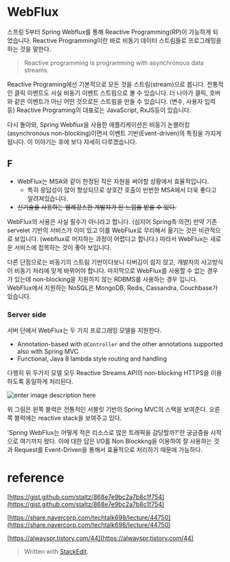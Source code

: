 # WebFlux 

스프링 5부터 Spring Webflux를 통해 Reactive Programming(RP)이 가능하게 되었습니다. Reactive Programming이란 바로 비동기 데이터 스트림들로 프로그래밍을 하는 것을 말한다.
> Reactive programming is programming with asynchronous data streams.  

Reactive Programing에선 기본적으로 모든 것을 스트림(stream)으로 봅니다. 전통적인 클릭 이벤트도 사실 비동기 이벤트 스트림으로 볼 수 있습니다. 더 나아가 클릭, 호버와 같은 이벤트가 아닌 어떤 것으로든 스트림을 만들 수 있습니다. (변수, 사용자 입력 등) Reactive Programing의 대표로는 JavaScript, RxJS등이 있습니다. 

다시 돌아와, Spring Webflux을 사용한 애플리케이션은 비동기 논블러킹(asynchronous non-blocking)이면서 이벤트 기반(Event-driven)의 특징을 가지게 됩니다. 이 이야기는 후에 보다 자세히 다루겠습니다.

## F

* WebFlux는 MSA와 같이 한정된 작은 자원을 써야할 상황에서 효율적입니다. 
	* 특히 응답성이 많이 향상되므로 상호간 호출이 빈번한 MSA에서 더욱 좋다고 알려져있습니다. 
* ~~신기술을 사용하는 엘레강스한 개발자가 된 느낌을 받을 수 있다.~~ 

WebFlux의 사용은 사실 필수가 아니라고 합니다. (심지어 Spring측 의견) 만약 기존 servelet 기반의 서비스가 이미 있고 이를 WebFlux로 무리해서 옮기는 것은 비관적으로 보입니다. (webflux로 머지하는 과정이 어렵다고 합니다.) 따라서 WebFlux는 새로운 서비스에 접목하는 것이 좋아 보입니다.

다른 단점으로는 비동기의 스트림 기반이다보니 디버깅이 쉽지 않고, 개발자의 사고방식이 비동기 처리에 맞게 바뀌어야 합니다. 마지막으로 WebFlux를 사용할 수 없는 경우가 있는데  non-blocking을 지원하지 않는 RDBMS를 사용하는 경우 입니다. WebFlux에서 지원하는 NoSQL은 MongoDB, Redis, Cassandra, Couchbase가 있습니다.

### Server side

서버 단에서 WebFlux는 두 가지 프로그래밍 모델을 지원한다.

-   Annotation-based with  `@Controller`  and the other annotations supported also with Spring MVC
-   Functional, Java 8 lambda style routing and handling

다행히 위 두가지 모델 모두 Reactive Streams API의 non-blocking HTTPS을 이용하도록 동일하게 처리된다. 

![enter image description here](https://docs.spring.io/spring-framework/docs/5.0.0.BUILD-SNAPSHOT/spring-framework-reference/html/images/webflux-overview.png)

위 그림은 왼쪽 블럭은 전통적인 서블릿 기반의 Spring MVC의 스택을 보여준다. 오른쪽 블럭에는 reactive stack을 보여주고 있다. 

'Spring WebFlux는 어떻게 적은 리소스로 많은 트래픽을 감당할까?'란 궁금증을 시작으로 여기까지 왔다. 이에 대한 답은 I/O를 Non Blockkng을 이용하여 잘 사용하는 것과 Request를 Event-Driven을 통해서 효율적으로 처리하기 때문에 가능하다.

# reference

[https://gist.github.com/staltz/868e7e9bc2a7b8c1f754](https://gist.github.com/staltz/868e7e9bc2a7b8c1f754)

[https://share.navercorp.com/techtalk698/lecture/44750](https://share.navercorp.com/techtalk698/lecture/44750)

[https://alwayspr.tistory.com/44](https://alwayspr.tistory.com/44)


> Written with [StackEdit](https://stackedit.io/).
<!--stackedit_data:
eyJoaXN0b3J5IjpbLTMzODIwNzgyNCwxODM1MTU2NDAxLC0xNj
c1MDk3NDAyLDIxNDM5MDAxMTAsLTExMTM5NTIxMDIsLTIxMzA1
NTkyNCwtNjY5OTg0MTksMTQzMDAwMzc3NCwtMTEyNDc2MDg0MC
wyMDA4MjEyODYsMjU4ODU3NjMyXX0=
-->